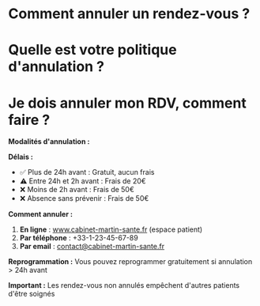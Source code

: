 # Comment annuler un rendez-vous ?

# Quelle est votre politique d'annulation ?

# Je dois annuler mon RDV, comment faire ?

**Modalités d'annulation :**

**Délais :**
- ✅ Plus de 24h avant : Gratuit, aucun frais
- ⚠️ Entre 24h et 2h avant : Frais de 20€
- ❌ Moins de 2h avant : Frais de 50€
- ❌ Absence sans prévenir : Frais de 50€

**Comment annuler :**
1. **En ligne** : www.cabinet-martin-sante.fr (espace patient)
2. **Par téléphone** : +33-1-23-45-67-89
3. **Par email** : contact@cabinet-martin-sante.fr

**Reprogrammation :** 
Vous pouvez reprogrammer gratuitement si annulation > 24h avant

**Important :** Les rendez-vous non annulés empêchent d'autres patients d'être soignés

